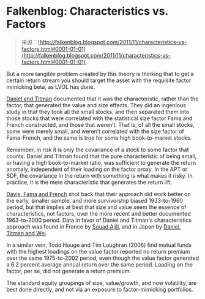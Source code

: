 <!--yml
category: 未分类
date: 2024-05-12 20:39:05
-->

# Falkenblog: Characteristics vs. Factors

> 来源：[http://falkenblog.blogspot.com/2011/11/characteristics-vs-factors.html#0001-01-01](http://falkenblog.blogspot.com/2011/11/characteristics-vs-factors.html#0001-01-01)

But a more tangible problem created by this theory is thinking that to get a certain return stream you should target the asset with the requisite factor mimicking beta, as LVOL has done.

[Daniel and Titman](http://thefinanceworks.net/Workshop/1002/private/3_Asset%20pricing/Articles/Daniel%20Titman%20on%20characteristics%20vs%20covariances%20JF%201997.pdf) documented that it was the characteristic, rather than the factor, that generated the value and size effects. They did an ingenious study in that they took all the small stocks, and then separated them into those stocks that were correlated with the statistical size factor Fama and French constructed, and those that weren’t. That is, of all the small stocks, some were merely small, and weren’t correlated with the size factor of Fama-French, and the same is true for some high book-to-market stocks.

Remember, in risk it is only the covariance of a stock to some factor that counts. Daniel and Titman found that the pure characteristic of being small, or having a high book-to-market ratio, was sufficient to generate the return anomaly, independent of their loading on the factor proxy. In the APT or SDF, the covariance in the return with something is what makes it risky. In practice, it is the mere characteristic that generates the return lift.

[Davis, Fama and French](http://robinswoodfinancial.com/documents/SSRN-id98678.pdf) shot back that their approach did work better on the early, smaller sample, and more survivorship biased 1933-to-1960 period, but that implies at best that size and value seem the essence of characteristics, not factors, over the more recent and better documented 1963-to-2000 period. Data in favor of Daniel and Titman's characteristics approach was found in France by [Souad Ajili](http://basepub.dauphine.fr/xmlui/bitstream/handle/123456789/4169/cereg200305.pdf;jsessionid=657A8327FE4C3ECF62AFBEE3B9B6E173?sequence=1), and in Japan by [Daniel, Titman and Wei](http://www.econ.yale.edu/~shiller/behfin/2001-05-11/daniel-titman.pdf).

In a similar vein, Todd Houge and Tim Loughran (2006) find mutual funds with the highest loadings on the value factor reported no return premium over the same 1975-to-2002 period, even though the value factor generated a 6.2 percent average annual return over the same period. Loading on the factor, per se, did not generate a return premium.

The standard equity groupings of size, value/growth, and now volatility, are best done directly, and not via an exposure to factor-mimicking portfolios.